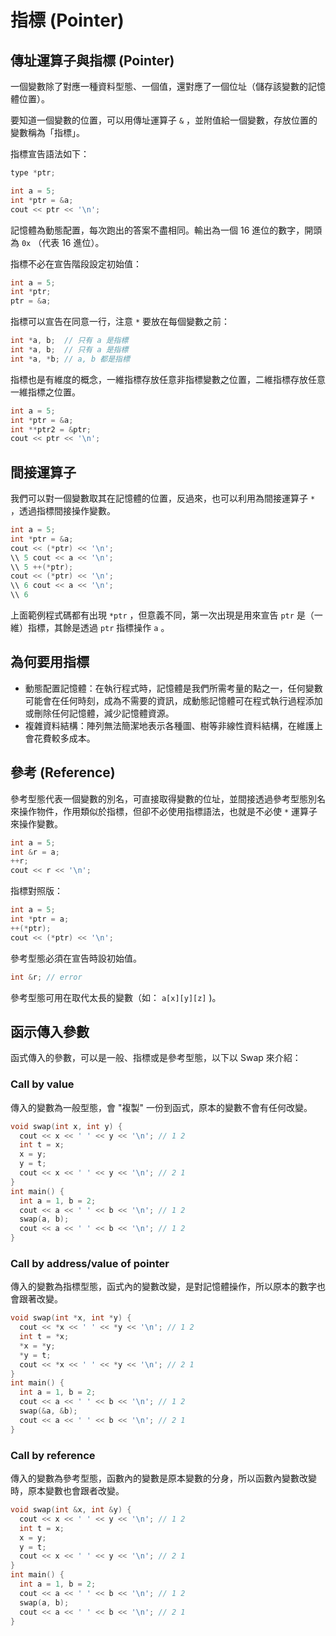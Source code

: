 # 指標 (Pointer)

## 傳址運算子與指標 (Pointer)

一個變數除了對應一種資料型態、一個值，還對應了一個位址（儲存該變數的記憶體位置）。

要知道一個變數的位置，可以用傳址運算子 `&` ，並附值給一個變數，存放位置的變數稱為「指標」。

指標宣告語法如下：

```cpp
type *ptr;
```

```cpp
int a = 5;
int *ptr = &a;
cout << ptr << '\n';
```

記憶體為動態配置，每次跑出的答案不盡相同。輸出為一個 16 進位的數字，開頭為 `0x` （代表 16 進位）。

指標不必在宣告階段設定初始值：

```cpp
int a = 5;
int *ptr;
ptr = &a;
```

指標可以宣告在同意一行，注意 `*` 要放在每個變數之前：

```cpp
int *a, b;  // 只有 a 是指標
int *a, b;  // 只有 a 是指標
int *a, *b; // a, b 都是指標
```

指標也是有維度的概念，一維指標存放任意非指標變數之位置，二維指標存放任意一維指標之位置。

```cpp
int a = 5;
int *ptr = &a;
int **ptr2 = &ptr;
cout << ptr << '\n';
```

## 間接運算子

我們可以對一個變數取其在記憶體的位置，反過來，也可以利用為間接運算子 `*` ，透過指標間接操作變數。

```cpp
int a = 5;
int *ptr = &a;
cout << (*ptr) << '\n';
\\ 5 cout << a << '\n';
\\ 5 ++(*ptr);
cout << (*ptr) << '\n';
\\ 6 cout << a << '\n';
\\ 6
```

上面範例程式碼都有出現 `*ptr` ，但意義不同，第一次出現是用來宣告 `ptr` 是（一維）指標，其餘是透過 `ptr` 指標操作 `a` 。

## 為何要用指標

- 動態配置記憶體：在執行程式時，記憶體是我們所需考量的點之一，任何變數可能會在任何時刻，成為不需要的資訊，成動態記憶體可在程式執行過程添加或刪除任何記憶體，減少記憶體資源。
- 複雜資料結構：陣列無法簡潔地表示各種圖、樹等非線性資料結構，在維護上會花費較多成本。

## 參考 (Reference)

參考型態代表一個變數的別名，可直接取得變數的位址，並間接透過參考型態別名來操作物件，作用類似於指標，但卻不必使用指標語法，也就是不必使 `*` 運算子來操作變數。

```cpp
int a = 5;
int &r = a;
++r;
cout << r << '\n';
```

指標對照版：

```cpp
int a = 5;
int *ptr = a;
++(*ptr);
cout << (*ptr) << '\n';
```

參考型態必須在宣告時設初始值。

```cpp
int &r; // error
```

參考型態可用在取代太長的變數（如： `a[x][y][z]` )。

## 函示傳入參數

函式傳入的參數，可以是一般、指標或是參考型態，以下以 Swap 來介紹：

### Call by value

傳入的變數為一般型態，會 "複製" 一份到函式，原本的變數不會有任何改變。

```cpp
void swap(int x, int y) {
  cout << x << ' ' << y << '\n'; // 1 2
  int t = x;
  x = y;
  y = t;
  cout << x << ' ' << y << '\n'; // 2 1
}
int main() {
  int a = 1, b = 2;
  cout << a << ' ' << b << '\n'; // 1 2
  swap(a, b);
  cout << a << ' ' << b << '\n'; // 1 2
}
```

### Call by address/value of pointer

傳入的變數為指標型態，函式內的變數改變，是對記憶體操作，所以原本的數字也會跟著改變。

```cpp
void swap(int *x, int *y) {
  cout << *x << ' ' << *y << '\n'; // 1 2
  int t = *x;
  *x = *y;
  *y = t;
  cout << *x << ' ' << *y << '\n'; // 2 1
}
int main() {
  int a = 1, b = 2;
  cout << a << ' ' << b << '\n'; // 1 2
  swap(&a, &b);
  cout << a << ' ' << b << '\n'; // 2 1
}
```

### Call by reference

傳入的變數為參考型態，函數內的變數是原本變數的分身，所以函數內變數改變時，原本變數也會跟者改變。

```cpp
void swap(int &x, int &y) {
  cout << x << ' ' << y << '\n'; // 1 2
  int t = x;
  x = y;
  y = t;
  cout << x << ' ' << y << '\n'; // 2 1
}
int main() {
  int a = 1, b = 2;
  cout << a << ' ' << b << '\n'; // 1 2
  swap(a, b);
  cout << a << ' ' << b << '\n'; // 2 1
}
```

[^1]: [指標與位址 in openhome.cc](https://openhome.cc/Gossip/CGossip/Pointer.html)